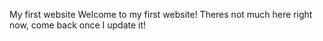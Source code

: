 My first website
Welcome to my first website!
Theres not much here right now, come back once I update it!
